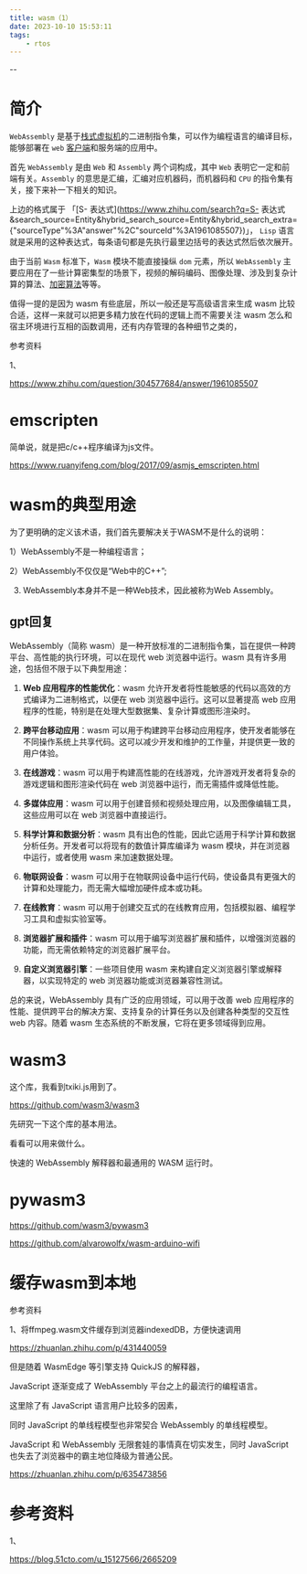```yaml
---
title: wasm（1）
date: 2023-10-10 15:53:11
tags:
	- rtos
---
```


--

# 简介

`WebAssembly` 是基于[栈式虚拟机](https://www.zhihu.com/search?q=栈式虚拟机&search_source=Entity&hybrid_search_source=Entity&hybrid_search_extra={"sourceType"%3A"answer"%2C"sourceId"%3A1961085507})的二进制指令集，可以作为编程语言的编译目标，能够部署在 `web` [客户端](https://www.zhihu.com/search?q=客户端&search_source=Entity&hybrid_search_source=Entity&hybrid_search_extra={"sourceType"%3A"answer"%2C"sourceId"%3A1961085507})和服务端的应用中。

首先 `WebAssembly` 是由 `Web` 和 `Assembly` 两个词构成，其中 `Web` 表明它一定和前端有关。`Assembly` 的意思是汇编，汇编对应机器码，而机器码和 `CPU` 的指令集有关，接下来补一下相关的知识。



上边的格式属于 「[S- 表达式](https://www.zhihu.com/search?q=S- 表达式&search_source=Entity&hybrid_search_source=Entity&hybrid_search_extra={"sourceType"%3A"answer"%2C"sourceId"%3A1961085507})」， `Lisp` 语言就是采用的这种表达式，每条语句都是先执行最里边括号的表达式然后依次展开。



由于当前 `Wasm` 标准下，`Wasm` 模块不能直接操纵 `dom` 元素，所以 `WebAssembly` 主要应用在了一些计算密集型的场景下，视频的解码编码、图像处理、涉及到复杂计算的算法、[加密算法](https://www.zhihu.com/search?q=加密算法&search_source=Entity&hybrid_search_source=Entity&hybrid_search_extra={"sourceType"%3A"answer"%2C"sourceId"%3A1961085507})等等。



值得一提的是因为 wasm 有些底层，所以一般还是写高级语言来生成 wasm 比较合适，这样一来就可以把更多精力放在代码的逻辑上而不需要关注 wasm 怎么和宿主环境进行互相的函数调用，还有内存管理的各种细节之类的，





参考资料

1、

https://www.zhihu.com/question/304577684/answer/1961085507

# emscripten

简单说，就是把c/c++程序编译为js文件。



https://www.ruanyifeng.com/blog/2017/09/asmjs_emscripten.html

# wasm的典型用途

为了更明确的定义该术语，我们首先要解决关于WASM不是什么的说明：



1）WebAssembly不是一种编程语言；

2）WebAssembly不仅仅是“Web中的C++”;

3)  WebAssembly本身并不是一种Web技术，因此被称为Web Assembly。



## gpt回复

WebAssembly（简称 wasm）是一种开放标准的二进制指令集，旨在提供一种跨平台、高性能的执行环境，可以在现代 web 浏览器中运行。wasm 具有许多用途，包括但不限于以下典型用途：

1. **Web 应用程序的性能优化**：wasm 允许开发者将性能敏感的代码以高效的方式编译为二进制格式，以便在 web 浏览器中运行。这可以显著提高 web 应用程序的性能，特别是在处理大型数据集、复杂计算或图形渲染时。

2. **跨平台移动应用**：wasm 可以用于构建跨平台移动应用程序，使开发者能够在不同操作系统上共享代码。这可以减少开发和维护的工作量，并提供更一致的用户体验。

3. **在线游戏**：wasm 可以用于构建高性能的在线游戏，允许游戏开发者将复杂的游戏逻辑和图形渲染代码在 web 浏览器中运行，而无需插件或降低性能。

4. **多媒体应用**：wasm 可以用于创建音频和视频处理应用，以及图像编辑工具，这些应用可以在 web 浏览器中直接运行。

5. **科学计算和数据分析**：wasm 具有出色的性能，因此它适用于科学计算和数据分析任务。开发者可以将现有的数值计算库编译为 wasm 模块，并在浏览器中运行，或者使用 wasm 来加速数据处理。

6. **物联网设备**：wasm 可以用于在物联网设备中运行代码，使设备具有更强大的计算和处理能力，而无需大幅增加硬件成本或功耗。

7. **在线教育**：wasm 可以用于创建交互式的在线教育应用，包括模拟器、编程学习工具和虚拟实验室等。

8. **浏览器扩展和插件**：wasm 可以用于编写浏览器扩展和插件，以增强浏览器的功能，而无需依赖特定的浏览器扩展平台。

9. **自定义浏览器引擎**：一些项目使用 wasm 来构建自定义浏览器引擎或解释器，以实现特定的 web 浏览器功能或浏览器兼容性测试。

总的来说，WebAssembly 具有广泛的应用领域，可以用于改善 web 应用程序的性能、提供跨平台的解决方案、支持复杂的计算任务以及创建各种类型的交互性 web 内容。随着 wasm 生态系统的不断发展，它将在更多领域得到应用。

# wasm3

这个库，我看到txiki.js用到了。

https://github.com/wasm3/wasm3

先研究一下这个库的基本用法。

看看可以用来做什么。

快速的 WebAssembly 解释器和最通用的 WASM 运行时。

# pywasm3

https://github.com/wasm3/pywasm3



https://github.com/alvarowolfx/wasm-arduino-wifi



# 缓存wasm到本地



参考资料

1、将ffmpeg.wasm文件缓存到浏览器indexedDB，方便快速调用

https://zhuanlan.zhihu.com/p/431440059





但是随着 WasmEdge 等引擎支持 QuickJS 的解释器，

JavaScript 逐渐变成了 WebAssembly 平台之上的最流行的编程语言。

这里除了有 JavaScript 语言用户比较多的因素，

同时 JavaScript 的单线程模型也非常契合 WebAssembly 的单线程模型。

JavaScript 和 WebAssembly 无限套娃的事情真在切实发生，同时 JavaScript 也失去了浏览器中的霸主地位降级为普通公民。



https://zhuanlan.zhihu.com/p/635473856

# 参考资料

1、

https://blog.51cto.com/u_15127566/2665209